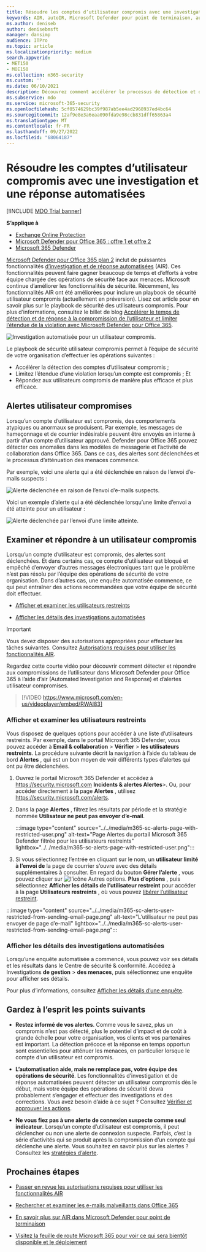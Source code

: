 ```yaml
---
title: Résoudre les comptes d’utilisateur compromis avec une investigation et une réponse automatisées
keywords: AIR, autoIR, Microsoft Defender pour point de terminaison, automatisé, investigation, réponse, correction, menaces, avancées, menaces, protection, compromis
ms.author: deniseb
author: denisebmsft
manager: dansimp
audience: ITPro
ms.topic: article
ms.localizationpriority: medium
search.appverid:
- MET150
- MOE150
ms.collection: m365-security
ms.custom: ''
ms.date: 06/10/2021
description: Découvrez comment accélérer le processus de détection et de traitement des comptes d’utilisateur compromis avec des fonctionnalités d’investigation et de réponse automatisées dans Microsoft Defender pour Office 365 Plan 2.
ms.subservice: mdo
ms.service: microsoft-365-security
ms.openlocfilehash: 5cf0574629bc39f987ab5ee4ad2968937ed4bc64
ms.sourcegitcommit: 12af9e8e3a6eaa090fda9e98ccb831dff65863a4
ms.translationtype: MT
ms.contentlocale: fr-FR
ms.lasthandoff: 09/27/2022
ms.locfileid: "68064187"
---
```

# <a name="address-compromised-user-accounts-with-automated-investigation-and-response"></a>Résoudre les comptes d’utilisateur compromis avec une investigation et une réponse automatisées

[!INCLUDE [MDO Trial banner](../includes/mdo-trial-banner.md)]

**S’applique à**
- [Exchange Online Protection](exchange-online-protection-overview.md)
- [Microsoft Defender pour Office 365 : offre 1 et offre 2](defender-for-office-365.md)
- [Microsoft 365 Defender](../defender/microsoft-365-defender.md)

[Microsoft Defender pour Office 365 plan 2](defender-for-office-365.md#microsoft-defender-for-office-365-plan-1-and-plan-2) inclut de puissantes fonctionnalités [d’investigation et de réponse automatisées](office-365-air.md) (AIR). Ces fonctionnalités peuvent faire gagner beaucoup de temps et d’efforts à votre équipe chargée des opérations de sécurité face aux menaces. Microsoft continue d’améliorer les fonctionnalités de sécurité. Récemment, les fonctionnalités AIR ont été améliorées pour inclure un playbook de sécurité utilisateur compromis (actuellement en préversion). Lisez cet article pour en savoir plus sur le playbook de sécurité des utilisateurs compromis. Pour plus d’informations, consultez le billet de blog [Accélérer le temps de détection et de réponse à la compromission de l’utilisateur et limiter l’étendue de la violation avec Microsoft Defender pour Office 365](https://techcommunity.microsoft.com/t5/Security-Privacy-and-Compliance/Speed-up-time-to-detect-and-respond-to-user-compromise-and-limit/ba-p/977053).

![Investigation automatisée pour un utilisateur compromis.](/microsoft-365/media/office365atp-compduserinvestigation.jpg)

Le playbook de sécurité utilisateur compromis permet à l’équipe de sécurité de votre organisation d’effectuer les opérations suivantes :

- Accélérer la détection des comptes d’utilisateur compromis ;
- Limitez l’étendue d’une violation lorsqu’un compte est compromis ; Et
- Répondez aux utilisateurs compromis de manière plus efficace et plus efficace.

## <a name="compromised-user-alerts"></a>Alertes utilisateur compromises

Lorsqu’un compte d’utilisateur est compromis, des comportements atypiques ou anormaux se produisent. Par exemple, les messages de hameçonnage et de courrier indésirable peuvent être envoyés en interne à partir d’un compte d’utilisateur approuvé. Defender pour Office 365 pouvez détecter ces anomalies dans les modèles de messagerie et l’activité de collaboration dans Office 365. Dans ce cas, des alertes sont déclenchées et le processus d’atténuation des menaces commence.

Par exemple, voici une alerte qui a été déclenchée en raison de l’envoi d’e-mails suspects :

![Alerte déclenchée en raison de l’envoi d’e-mails suspects.](/microsoft-365/media/office365atp-suspiciousemailsendalert.jpg)

Voici un exemple d’alerte qui a été déclenchée lorsqu’une limite d’envoi a été atteinte pour un utilisateur :

![Alerte déclenchée par l’envoi d’une limite atteinte.](/microsoft-365/media/office365atp-sendinglimitreached.jpg)

## <a name="investigate-and-respond-to-a-compromised-user"></a>Examiner et répondre à un utilisateur compromis

Lorsqu’un compte d’utilisateur est compromis, des alertes sont déclenchées. Et dans certains cas, ce compte d’utilisateur est bloqué et empêché d’envoyer d’autres messages électroniques tant que le problème n’est pas résolu par l’équipe des opérations de sécurité de votre organisation. Dans d’autres cas, une enquête automatisée commence, ce qui peut entraîner des actions recommandées que votre équipe de sécurité doit effectuer.

- [Afficher et examiner les utilisateurs restreints](#view-and-investigate-restricted-users)

- [Afficher les détails des investigations automatisées](#view-details-about-automated-investigations)

> [!IMPORTANT]
> Vous devez disposer des autorisations appropriées pour effectuer les tâches suivantes. Consultez [Autorisations requises pour utiliser les fonctionnalités AIR](office-365-air.md#required-permissions-to-use-air-capabilities).

Regardez cette courte vidéo pour découvrir comment détecter et répondre aux compromissions de l’utilisateur dans Microsoft Defender pour Office 365 à l’aide d’air (Automated Investigation and Response) et d’alertes utilisateur compromises.
> [!VIDEO https://www.microsoft.com/en-us/videoplayer/embed/RWAl83]

### <a name="view-and-investigate-restricted-users"></a>Afficher et examiner les utilisateurs restreints

Vous disposez de quelques options pour accéder à une liste d’utilisateurs restreints. Par exemple, dans le portail Microsoft 365 Defender, vous pouvez accéder à **Email & collaboration** \> **Vérifier** \> **les utilisateurs restreints**. La procédure suivante décrit la navigation à l’aide du tableau de bord **Alertes** , qui est un bon moyen de voir différents types d’alertes qui ont pu être déclenchées.

1. Ouvrez le portail Microsoft 365 Defender et accédez à <https://security.microsoft.com> **Incidents & alertes Alertes**\>. Ou, pour accéder directement à la page **Alertes** , utilisez <https://security.microsoft.com/alerts>.

2. Dans la page **Alertes** , filtrez les résultats par période et la stratégie nommée **Utilisateur ne peut pas envoyer d’e-mail**.

   :::image type="content" source="../../media/m365-sc-alerts-page-with-restricted-user.png" alt-text="Page Alertes du portail Microsoft 365 Defender filtrée pour les utilisateurs restreints" lightbox="../../media/m365-sc-alerts-page-with-restricted-user.png":::

3. Si vous sélectionnez l’entrée en cliquant sur le nom, un **utilisateur limité à l’envoi de** la page de courrier s’ouvre avec des détails supplémentaires à consulter. En regard du bouton **Gérer l’alerte** , vous pouvez cliquer sur ![l’icône Autres options.](../../media/m365-cc-sc-more-actions-icon.png) **Plus d’options** , puis sélectionnez **Afficher les détails de l’utilisateur restreint** pour accéder à la page **Utilisateurs restreints** , où vous pouvez [libérer l’utilisateur restreint](removing-user-from-restricted-users-portal-after-spam.md).

  :::image type="content" source="../../media/m365-sc-alerts-user-restricted-from-sending-email-page.png" alt-text="L’utilisateur ne peut pas envoyer de page d’e-mail" lightbox="../../media/m365-sc-alerts-user-restricted-from-sending-email-page.png":::

### <a name="view-details-about-automated-investigations"></a>Afficher les détails des investigations automatisées

Lorsqu’une enquête automatisée a commencé, vous pouvez voir ses détails et les résultats dans le Centre de sécurité & conformité. Accédez à Investigations **de gestion** \> **des menaces**, puis sélectionnez une enquête pour afficher ses détails.

Pour plus d’informations, consultez [Afficher les détails d’une enquête](air-view-investigation-results.md).

## <a name="keep-the-following-points-in-mind"></a>Gardez à l’esprit les points suivants

- **Restez informé de vos alertes**. Comme vous le savez, plus un compromis n’est pas détecté, plus le potentiel d’impact et de coût à grande échelle pour votre organisation, vos clients et vos partenaires est important. La détection précoce et la réponse en temps opportun sont essentielles pour atténuer les menaces, en particulier lorsque le compte d’un utilisateur est compromis.

- **L’automatisation aide, mais ne remplace pas, votre équipe des opérations de sécurité**. Les fonctionnalités d’investigation et de réponse automatisées peuvent détecter un utilisateur compromis dès le début, mais votre équipe des opérations de sécurité devra probablement s’engager et effectuer des investigations et des corrections. Vous avez besoin d’aide à ce sujet ? Consultez [Vérifier et approuver les actions](air-review-approve-pending-completed-actions.md).

- **Ne vous fiez pas à une alerte de connexion suspecte comme seul indicateur**. Lorsqu’un compte d’utilisateur est compromis, il peut déclencher ou non une alerte de connexion suspecte. Parfois, c’est la série d’activités qui se produit après la compromission d’un compte qui déclenche une alerte. Vous souhaitez en savoir plus sur les alertes ? Consultez les [stratégies d’alerte](../../compliance/alert-policies.md).

## <a name="next-steps"></a>Prochaines étapes

- [Passer en revue les autorisations requises pour utiliser les fonctionnalités AIR](office-365-air.md#required-permissions-to-use-air-capabilities)

- [Rechercher et examiner les e-mails malveillants dans Office 365](investigate-malicious-email-that-was-delivered.md)

- [En savoir plus sur AIR dans Microsoft Defender pour point de terminaison](/windows/security/threat-protection/microsoft-defender-atp/automated-investigations)

- [Visitez la feuille de route Microsoft 365 pour voir ce qui sera bientôt disponible et le déploiement](https://www.microsoft.com/microsoft-365/roadmap?filters=)

